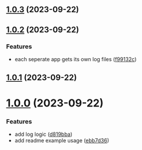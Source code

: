 ## [1.0.3](https://github.com/Chia-Network/core-registry-logger/compare/1.0.2...1.0.3) (2023-09-22)



## [1.0.2](https://github.com/Chia-Network/core-registry-logger/compare/1.0.1...1.0.2) (2023-09-22)


### Features

* each seperate app gets its own log files ([f99132c](https://github.com/Chia-Network/core-registry-logger/commit/f99132cd1fb339227de546b3f0bbbde64b0e4ea4))



## [1.0.1](https://github.com/Chia-Network/core-registry-logger/compare/1.0.0...1.0.1) (2023-09-22)



# [1.0.0](https://github.com/Chia-Network/core-registry-logger/compare/d819bba155d4018c12bbf72d120bebdf9931c81e...1.0.0) (2023-09-22)


### Features

* add log logic ([d819bba](https://github.com/Chia-Network/core-registry-logger/commit/d819bba155d4018c12bbf72d120bebdf9931c81e))
* add readme example usage ([ebb7d36](https://github.com/Chia-Network/core-registry-logger/commit/ebb7d36201f8d9643af0896162516dabf0ce3d13))



